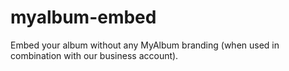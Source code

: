# myalbum-embed
Embed your album without any MyAlbum branding (when used in combination with our business account).
